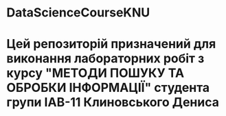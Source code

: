 # DataScienceCourseKNU
# Цей репозиторій призначений для виконання лабораторних робіт з курсу "МЕТОДИ ПОШУКУ ТА ОБРОБКИ ІНФОРМАЦІЇ" студента групи ІАВ-11 Клиновського Дениса
